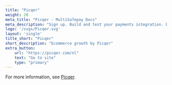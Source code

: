 ```yaml
---
title: "Picqer"
weight: 20
meta_title: "Picqer - MultiSafepay Docs"
meta_description: "Sign up. Build and test your payments integration. Explore our products and services. Use our API Reference, SDKs, and wrappers. Get support."
logo: '/svgs/Picqer.svg'
layout: 'single'
title_short: "Picqer"
short_description: "Ecommerce growth by Picqer"
extra_button:
    url: "https://picqer.com/nl" 
    text: "Go to site" 
    type: "primary"
---
```


For more information, see [Picqer](https://picqer.com/nl).
